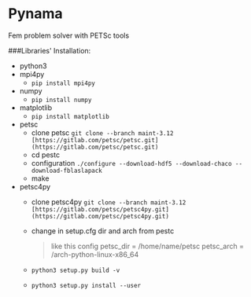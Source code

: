 # Pynama
Fem problem solver with PETSc tools

###Libraries' Installation: 
- python3
- mpi4py
    - `pip install mpi4py`
- numpy
    - `pip install numpy`
- matplotlib
    - `pip install matplotlib`
- petsc 
    - clone petsc   `git clone --branch maint-3.12 [https://gitlab.com/petsc/petsc.git](https://gitlab.com/petsc/petsc.git)`
    - cd pestc
    - configuration `./configure --download-hdf5 --download-chaco --download-fblaslapack`
    - make 
- petsc4py 
    - clone petsc4py `git clone --branch maint-3.12 [https://gitlab.com/petsc/petsc4py.git](https://gitlab.com/petsc/petsc4py.git)`
    - change in setup.cfg  dir and arch from pestc
        > like this config
            petsc_dir = /home/name/petsc
            petsc_arch = /arch-python-linux-x86_64

    - `python3 setup.py build -v`
    - `python3 setup.py install --user`

